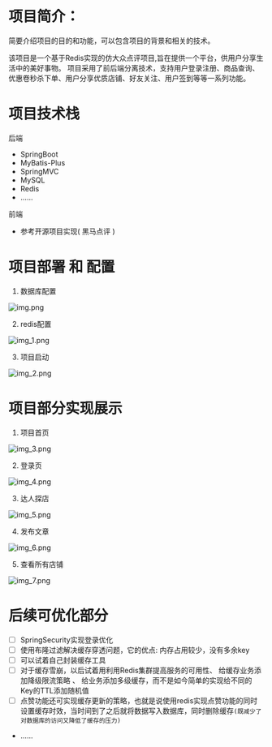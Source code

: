# 项目简介：
简要介绍项目的目的和功能，可以包含项目的背景和相关的技术。

  该项目是一个基于Redis实现的仿大众点评项目,旨在提供一个平台，供用户分享生活中的美好事物。 项目采用了前后端分离技术，支持用户登录注册、商品查询、优惠卷秒杀下单、用户分享优质店铺、好友关注、用户签到等等一系列功能。
  
# 项目技术栈
后端
- SpringBoot
- MyBatis-Plus
- SpringMVC
- MySQL
- Redis
- ......


前端
- 参考开源项目实现( 黑马点评 )

# 项目部署 和 配置
1. 数据库配置

![img.png](img.png)

2. redis配置

![img_1.png](img_1.png)

3. 项目启动

![img_2.png](img_2.png)

# 项目部分实现展示
1. 项目首页

![img_3.png](img_3.png)

2. 登录页

![img_4.png](img_4.png)

3. 达人探店

![img_5.png](img_5.png)

4. 发布文章

![img_6.png](img_6.png) 

5. 查看所有店铺

![img_7.png](img_7.png)     


# 后续可优化部分

- [ ] SpringSecurity实现登录优化
- [ ] 使用布隆过滤解决缓存穿透问题，它的优点: 内存占用较少，没有多余key
- [ ] 可以试着自己封装缓存工具
- [ ] 对于缓存雪崩，以后试着用利用Redis集群提高服务的可用性、 给缓存业务添加降级限流策略 、 给业务添加多级缓存，而不是如今简单的实现给不同的Key的TTL添加随机值
- [ ] 点赞功能还可实现缓存更新的策略，也就是说使用redis实现点赞功能的同时设置缓存时效，当时间到了之后就将数据写入数据库，同时删除缓存`(既减少了对数据库的访问又降低了缓存的压力)`
- ......

